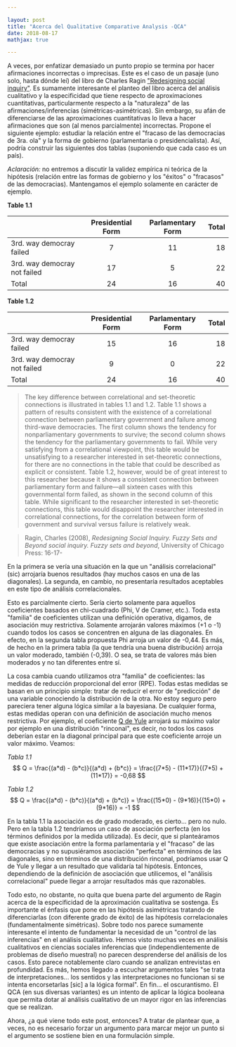 ```yaml
---

layout: post
title: "Acerca del Qualitative Comparative Analysis -QCA"
date: 2018-08-17
mathjax: true

---
```


A veces, por enfatizar demasiado un punto propio se termina por hacer afirmaciones incorrectas o imprecisas. Este es el caso de un pasaje (uno solo, hasta dónde leí) del libro de Charles Ragin ["Redesigning social inquiry"](https://www.press.uchicago.edu/ucp/books/book/chicago/R/bo5973952.html). Es sumamente interesante el planteo del libro acerca del análisis cualitativo y la especificidad que tiene respecto de aproximaciones cuantitativas, particularmente respecto a la "naturaleza" de las afirmaciones/inferencias (simétricas-asimétricas).
Sin embargo, su afán de diferenciarse de las aproximaciones cuantitativas lo lleva a hacer afirmaciones que son (al menos parcialmente) incorrectas. Propone el siguiente ejemplo: estudiar la relación entre el "fracaso de las democracias de 3ra. ola" y la forma de gobierno (parlamentaria o presidencialista). Así, podría construir las siguientes dos tablas (suponiendo que cada caso es un país). 

_Aclaración:_ no entremos a discutir la validez empírica ni teórica de la hipótesis (relación entre las formas de gobierno y los "éxitos" o "fracasos" de las democracias). Mantengamos el ejemplo solamente en carácter de ejemplo.


**Table 1.1**

|                              | Presidential Form | Parlamentary Form | Total |
| ---------------------------- |:-----------------:|:-----------------:| -----:|
| 3rd. way democray failed     | 7                 | 11                | 18    |
| 3rd. way democray not failed | 17                |  5                | 22    |
| Total                        | 24                | 16                | 40    |


**Table 1.2**

|                              | Presidential Form | Parlamentary Form | Total |
| ---------------------------- |:-----------------:|:-----------------:| -----:|
| 3rd. way democray failed     | 15                | 16                | 18    |
| 3rd. way democray not failed | 9                 |  0                | 22    |
| Total                        | 24                | 16                | 40    |


> The key difference between correlational and set-theoretic connections is illustrated in tables 1.1 and 1.2. Table 1.1 shows a pattern of results consistent with the existence of a correlational connection between parliamentary government and failure among third-wave democracies. The first column shows the tendency for nonparliamentary governments to survive; the second column shows the tendency for the parliamentary governments to fail. While very satisfying from a correlational viewpoint, this table would be unsatisfying to a researcher interested in set-theoretic connections, for there are no connections in the table that could be described as explicit or consistent. Table 1.2, however, would be of great interest to this researcher because it shows a consistent connection between parliamentary form and failure—all sixteen cases with this governmental form failed, as shown in the second column of this table. While significant to the researcher interested in set-theoretic connections, this table would disappoint the researcher interested in correlational connections, for the correlation between form of government and survival versus failure is relatively weak. 

> Ragin, Charles (2008), *Redesigning Social Inquiry. Fuzzy Sets and Beyond social inquiry. Fuzzy sets and beyond*, University of Chicago Press: 16-17-


En la primera se vería una situación en la que un "análisis correlacional"  (sic) arrojaría buenos resultados (hay muchos casos en una de las diagonales). La segunda, en cambio, no presentaría resultados aceptables en este tipo de análisis correlacionales.

Esto es parcialmente cierto. Sería cierto solamente para aquellos coeficientes basados en chi-cuadrado (Phi, V de Cramer, etc.). Toda esta "familia" de coeficientes utilizan una definición operativa, digamos, de asociación muy restrictiva. Solamente arrojarán valores máximos (+1 o -1) cuando todos los casos se concentren en alguna de las diagonales. En efecto, en la segunda tabla propuesta Phi arroja un valor de -0,44. Es más, de hecho en la primera tabla (la que tendría una buena distribución) arroja un valor moderado, también (-0,39). O sea, se trata de valores más bien moderados y no tan diferentes entre sí.

La cosa cambia cuando utilizamos otra "familia" de coeficientes: las medidas de reducción proporcional del error (RPE). Todas estas medidas se basan en un principio simple: tratar de reducir el error de "predicción" de una variable conociendo la distribución de la otra. No estoy seguro pero pareciera tener alguna lógica similar a la bayesiana. De cualquier forma, estas medidas operan con una definición de asociación mucho menos restrictiva. Por ejemplo, el coeficiente [Q de Yule](https://en.wikipedia.org/wiki/Goodman_and_Kruskal%27s_gamma) arrojará su máximo valor por ejemplo en una distribución "rinconal", es decir, no todos los casos deberían estar en la diagonal principal para que este coeficiente arroje un valor máximo. Veamos:


_Tabla 1.1_  $$ Q = \frac{(a*d) - (b*c)}{(a*d) + (b*c)}  = \frac{(7*5) - (11*17)}{(7*5) + (11*17)} = -0,68 $$

_Tabla 1.2_  $$ Q = \frac{(a*d) - (b*c)}{(a*d) + (b*c)} = \frac{(15*0) - (9*16)}{(15*0) + (9*16)} = -1 $$

En la tabla 1.1 la asociación es de grado moderado, es cierto... pero no nulo. Pero en la tabla 1.2 tendríamos un caso de asociación perfecta (en los términos definidos por la medida utilizada). Es decir, que si planteáramos que existe asociación entre la forma parlamentaria y el "fracaso" de las democracias y no supusiéramos asociación "perfecta" en términos de las diagonales, sino en términos de una distribución rinconal, podríamos usar Q de Yule y llegar a un resultado que validaría tal hipótesis. Entonces, dependiendo de la definición de asociación que utilicemos, el "análisis correlacional" puede llegar a arrojar resultados más que razonables. 

Todo esto, no obstante, no quita que buena parte del argumento de Ragin acerca de la especificidad de la aproximación cualitativa se sostenga. Es importante el énfasis que pone en las hipótesis asimétricas tratando de diferenciarlas (con diferente grado de éxito) de las hipótesis correlacionales (fundamentalmente simétricas). Sobre todo nos parece sumamente interesante el intento de fundamentar la necesidad de un "control de las inferencias" en el análisis cualitativo. Hemos visto muchas veces en análisis cualitativos en ciencias sociales inferencias que (independientemente de problemas de diseño muestral) no parecen desprenderse del análisis de los casos. Esto parece notablemente claro cuando se analizan entrevistas en profundidad. Es más, hemos llegado a escuchar argumentos tales "se trata de interpretaciones... los sentidos y las interpretaciones no funcionan si se intenta encorsetarlas \[sic] a la lógica formal". En fin... el oscurantismo. El QCA (en sus diversas variantes) es un intento de aplicar la lógica booleana que permita dotar al análisis cualitativo de un mayor rigor en las inferencias que se realizan.

Ahora, ¿a qué viene todo este post, entonces? A tratar de plantear que, a veces, no es necesario forzar un argumento para marcar mejor un punto si el argumento se sostiene bien en una formulación simple.
